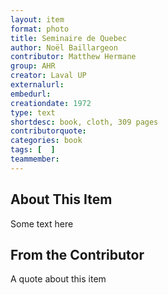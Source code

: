 ```yaml
---
layout: item
format: photo
title: Seminaire de Quebec
author: Noël Baillargeon
contributor: Matthew Hermane
group: AHR
creator: Laval UP
externalurl: 
embedurl: 
creationdate: 1972
type: text
shortdesc: book, cloth, 309 pages
contributorquote: 
categories: book
tags: [  ]
teammember:
---
```


## About This Item

Some text here

## From the Contributor

A quote about this item
